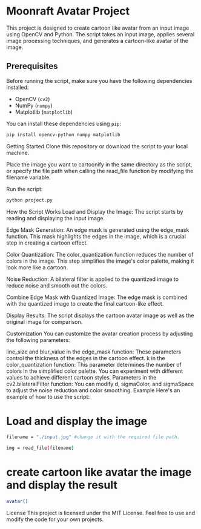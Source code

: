 # Moonraft Avatar Project

This project is designed to create cartoon like avatar from an input image using OpenCV and Python. The script takes an input image, applies several image processing techniques, and generates a cartoon-like avatar of the image.

## Prerequisites

Before running the script, make sure you have the following dependencies installed:

- OpenCV (`cv2`)
- NumPy (`numpy`)
- Matplotlib (`matplotlib`)

You can install these dependencies using `pip`:

```bash
pip install opencv-python numpy matplotlib
```
Getting Started
Clone this repository or download the script to your local machine.

Place the image you want to cartoonify in the same directory as the script, or specify the file path when calling the read_file function by modifying the filename variable.

Run the script:

```bash
python project.py
```
How the Script Works
Load and Display the Image: The script starts by reading and displaying the input image.

Edge Mask Generation: An edge mask is generated using the edge_mask function. This mask highlights the edges in the image, which is a crucial step in creating a cartoon effect.

Color Quantization: The color_quantization function reduces the number of colors in the image. This step simplifies the image's color palette, making it look more like a cartoon.

Noise Reduction: A bilateral filter is applied to the quantized image to reduce noise and smooth out the colors.

Combine Edge Mask with Quantized Image: The edge mask is combined with the quantized image to create the final cartoon-like effect.

Display Results: The script displays the cartoon avatar image as well as the original image for comparison.

Customization
You can customize the avatar creation process by adjusting the following parameters:

line_size and blur_value in the edge_mask function: These parameters control the thickness of the edges in the cartoon effect.
k in the color_quantization function: This parameter determines the number of colors in the simplified color palette. You can experiment with different values to achieve different cartoon styles.
Parameters in the cv2.bilateralFilter function: You can modify d, sigmaColor, and sigmaSpace to adjust the noise reduction and color smoothing.
Example
Here's an example of how to use the script:



# Load and display the image
```bash
filename = "./input.jpg" #change it with the required file path.

img = read_file(filename)
```


# create cartoon like avatar the image and display the result
```bash
avatar()
```

License
This project is licensed under the MIT License. Feel free to use and modify the code for your own projects.
